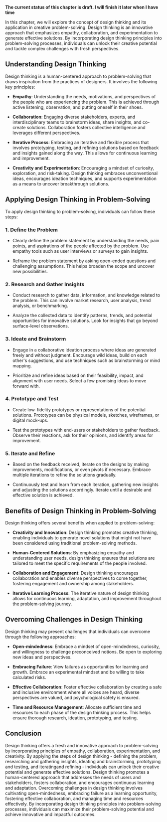 **The current status of this chapter is draft. I will finish it later when I have time**

In this chapter, we will explore the concept of design thinking and its application in creative problem-solving. Design thinking is an innovative approach that emphasizes empathy, collaboration, and experimentation to generate effective solutions. By incorporating design thinking principles into problem-solving processes, individuals can unlock their creative potential and tackle complex challenges with fresh perspectives.

Understanding Design Thinking
-----------------------------

Design thinking is a human-centered approach to problem-solving that draws inspiration from the practices of designers. It involves the following key principles:

* **Empathy**: Understanding the needs, motivations, and perspectives of the people who are experiencing the problem. This is achieved through active listening, observation, and putting oneself in their shoes.

* **Collaboration**: Engaging diverse stakeholders, experts, and interdisciplinary teams to brainstorm ideas, share insights, and co-create solutions. Collaboration fosters collective intelligence and leverages different perspectives.

* **Iterative Process**: Embracing an iterative and flexible process that involves prototyping, testing, and refining solutions based on feedback and insights gained along the way. This allows for continuous learning and improvement.

* **Creativity and Experimentation**: Encouraging a mindset of curiosity, exploration, and risk-taking. Design thinking embraces unconventional ideas, encourages ideation techniques, and supports experimentation as a means to uncover breakthrough solutions.

Applying Design Thinking in Problem-Solving
-------------------------------------------

To apply design thinking to problem-solving, individuals can follow these steps:

### 1. Define the Problem

* Clearly define the problem statement by understanding the needs, pain points, and aspirations of the people affected by the problem. Use empathy tools such as user interviews or surveys to gain insights.

* Reframe the problem statement by asking open-ended questions and challenging assumptions. This helps broaden the scope and uncover new possibilities.

### 2. Research and Gather Insights

* Conduct research to gather data, information, and knowledge related to the problem. This can involve market research, user analysis, trend analysis, or benchmarking.

* Analyze the collected data to identify patterns, trends, and potential opportunities for innovative solutions. Look for insights that go beyond surface-level observations.

### 3. Ideate and Brainstorm

* Engage in a collaborative ideation process where ideas are generated freely and without judgment. Encourage wild ideas, build on each other's suggestions, and use techniques such as brainstorming or mind mapping.

* Prioritize and refine ideas based on their feasibility, impact, and alignment with user needs. Select a few promising ideas to move forward with.

### 4. Prototype and Test

* Create low-fidelity prototypes or representations of the potential solutions. Prototypes can be physical models, sketches, wireframes, or digital mock-ups.

* Test the prototypes with end-users or stakeholders to gather feedback. Observe their reactions, ask for their opinions, and identify areas for improvement.

### 5. Iterate and Refine

* Based on the feedback received, iterate on the designs by making improvements, modifications, or even pivots if necessary. Embrace multiple iterations to refine the solutions gradually.

* Continuously test and learn from each iteration, gathering new insights and adjusting the solutions accordingly. Iterate until a desirable and effective solution is achieved.

Benefits of Design Thinking in Problem-Solving
----------------------------------------------

Design thinking offers several benefits when applied to problem-solving:

* **Creativity and Innovation**: Design thinking promotes creative thinking, enabling individuals to generate novel solutions that might not have been considered using traditional problem-solving methods.

* **Human-Centered Solutions**: By emphasizing empathy and understanding user needs, design thinking ensures that solutions are tailored to meet the specific requirements of the people involved.

* **Collaboration and Engagement**: Design thinking encourages collaboration and enables diverse perspectives to come together, fostering engagement and ownership among stakeholders.

* **Iterative Learning Process**: The iterative nature of design thinking allows for continuous learning, adaptation, and improvement throughout the problem-solving journey.

Overcoming Challenges in Design Thinking
----------------------------------------

Design thinking may present challenges that individuals can overcome through the following approaches:

* **Open-mindedness**: Embrace a mindset of open-mindedness, curiosity, and willingness to challenge preconceived notions. Be open to exploring new ideas and perspectives.

* **Embracing Failure**: View failures as opportunities for learning and growth. Embrace an experimental mindset and be willing to take calculated risks.

* **Effective Collaboration**: Foster effective collaboration by creating a safe and inclusive environment where all voices are heard, diverse perspectives are valued, and psychological safety is ensured.

* **Time and Resource Management**: Allocate sufficient time and resources to each phase of the design thinking process. This helps ensure thorough research, ideation, prototyping, and testing.

Conclusion
----------

Design thinking offers a fresh and innovative approach to problem-solving by incorporating principles of empathy, collaboration, experimentation, and creativity. By applying the steps of design thinking - defining the problem, researching and gathering insights, ideating and brainstorming, prototyping and testing, and iteratingand refining - individuals can unlock their creative potential and generate effective solutions. Design thinking promotes a human-centered approach that addresses the needs of users and stakeholders, fosters collaboration, and encourages continuous learning and adaptation. Overcoming challenges in design thinking involves cultivating open-mindedness, embracing failure as a learning opportunity, fostering effective collaboration, and managing time and resources effectively. By incorporating design thinking principles into problem-solving processes, individuals can maximize their problem-solving potential and achieve innovative and impactful outcomes.
